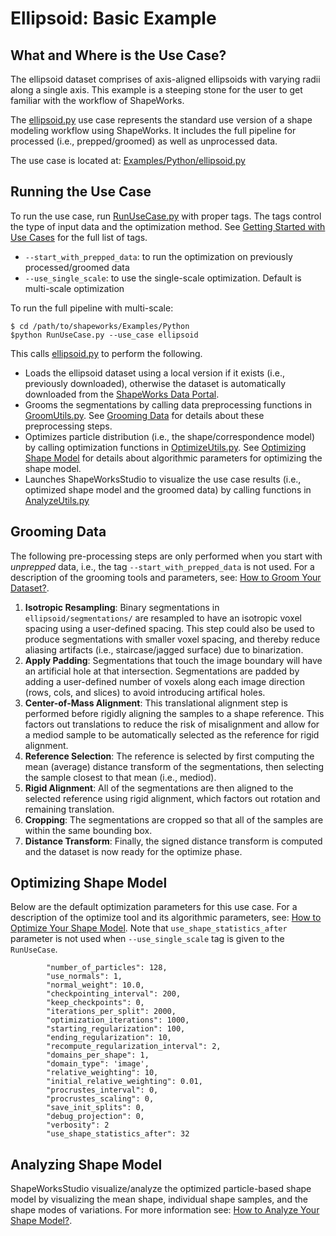 # Ellipsoid: Basic Example

## What and Where is the Use Case? 

The ellipsoid dataset comprises of axis-aligned ellipsoids with varying radii along a single axis. This example is a steeping stone for the user to get familiar with the workflow of ShapeWorks. 

The [ellipsoid.py](https://github.com/SCIInstitute/ShapeWorks/tree/master/Examples/Python/ellipsoid.py) use case represents the standard use version of a shape modeling workflow using ShapeWorks. It includes the full pipeline for processed (i.e., prepped/groomed) as well as unprocessed data. 

The use case is located at: [Examples/Python/ellipsoid.py](https://github.com/SCIInstitute/ShapeWorks/tree/master/Examples/Python/ellipsoid.py)

## Running the Use Case

To run the use case, run [RunUseCase.py](https://github.com/SCIInstitute/ShapeWorks/tree/master/Examples/Python/RunUseCase.py) with proper tags. The tags control the type of input data and the optimization method. See [Getting Started with Use Cases](../use-cases/use-cases.md#running-use-case) for the full list of tags.

* `--start_with_prepped_data`: to run the optimization on previously processed/groomed data
* `--use_single_scale`: to use the single-scale optimization. Default is multi-scale optimization

To run the full pipeline with multi-scale:
            
```
$ cd /path/to/shapeworks/Examples/Python
$python RunUseCase.py --use_case ellipsoid 
```

This calls [ellipsoid.py](https://github.com/SCIInstitute/ShapeWorks/tree/master/Examples/Python/ellipsoid.py) to perform the following.

* Loads the ellipsoid dataset using a local version if it exists (i.e., previously downloaded), otherwise the dataset is automatically downloaded from the [ShapeWorks Data Portal](http://cibc1.sci.utah.edu:8080/).
* Grooms the segmentations by calling data preprocessing functions in [GroomUtils.py](https://github.com/SCIInstitute/ShapeWorks/tree/master/Examples/Python/GroomUtils.py). See [Grooming Data](#grooming-data) for details about these preprocessing steps.
* Optimizes particle distribution (i.e., the shape/correspondence model) by calling optimization functions in [OptimizeUtils.py](https://github.com/SCIInstitute/ShapeWorks/tree/master/Examples/Python/OptimizeUtils.py). See [Optimizing Shape Model](#optimizing-shape-model) for details about algorithmic parameters for optimizing the shape model.
* Launches ShapeWorksStudio to visualize the use case results (i.e., optimized shape model and the groomed data) by calling functions in [AnalyzeUtils.py](https://github.com/SCIInstitute/ShapeWorks/tree/master/Examples/Python/AnalyzeUtils.py)

## Grooming Data

The following pre-processing steps are only performed when you start with *unprepped* data, i.e., the tag `--start_with_prepped_data` is not used. For a description of the grooming tools and parameters, see: [How to Groom Your Dataset?](../workflow/groom.md).

1. **Isotropic Resampling**: Binary segmentations in `ellipsoid/segmentations/` are resampled to have an isotropic voxel spacing using a user-defined spacing. This step could also be used to produce segmentations with smaller voxel spacing, and thereby reduce aliasing artifacts (i.e., staircase/jagged surface) due to binarization.
2. **Apply Padding**: Segmentations that touch the image boundary will have an artificial hole at that intersection. Segmentations are padded by adding a user-defined number of voxels along each image direction (rows, cols, and slices) to avoid introducing artifical holes.
3. **Center-of-Mass Alignment**: This translational alignment step is performed before rigidly aligning the samples to a shape reference. This factors out translations to reduce the risk of misalignment and allow for a mediod sample to be automatically selected as the reference for rigid alignment.
4. **Reference Selection**: The reference is selected by first computing the mean (average) distance transform of the segmentations, then selecting the sample closest to that mean (i.e., mediod).
5. **Rigid Alignment**: All of the segmentations are then aligned to the selected reference using rigid alignment, which factors out rotation and remaining translation.
6. **Cropping**: The segmentations are cropped so that all of the samples are within the same bounding box.
7. **Distance Transform**: Finally, the signed distance transform is computed and the dataset is now ready for the optimize phase.

## Optimizing Shape Model

Below are the default optimization parameters for this use case. For a description of the optimize tool and its algorithmic parameters, see: [How to Optimize Your Shape Model](../workflow/optimize.md). Note that `use_shape_statistics_after` parameter is not used when `--use_single_scale` tag is given to the `RunUseCase`.

```
        "number_of_particles": 128,
        "use_normals": 1,
        "normal_weight": 10.0,
        "checkpointing_interval": 200,
        "keep_checkpoints": 0,
        "iterations_per_split": 2000,
        "optimization_iterations": 1000,
        "starting_regularization": 100,
        "ending_regularization": 10,
        "recompute_regularization_interval": 2,
        "domains_per_shape": 1,
        "domain_type": 'image',
        "relative_weighting": 10,
        "initial_relative_weighting": 0.01,
        "procrustes_interval": 0,
        "procrustes_scaling": 0,
        "save_init_splits": 0,
        "debug_projection": 0,
        "verbosity": 2
        "use_shape_statistics_after": 32
```

## Analyzing Shape Model

ShapeWorksStudio visualize/analyze the optimized particle-based shape model by visualizing the mean shape, individual shape samples, and the shape modes of variations. For more information see: [How to Analyze Your Shape Model?](../workflow/analyze.md). 